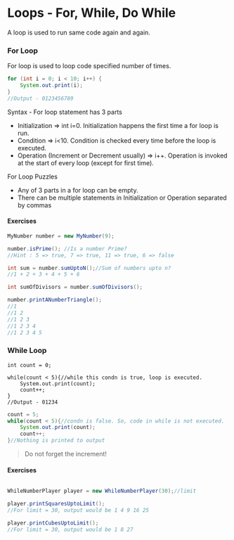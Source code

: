 # Loops - For, While, Do While

A loop is used to run same code again and again.

### For Loop

For loop is used to loop code specified number of times.

```java
for (int i = 0; i < 10; i++) {
    System.out.print(i);
}
//Output - 0123456789

```
Syntax - For loop statement has 3 parts
- Initialization => int i=0. Initialization happens the first time a for loop is run.
- Condition => i<10. Condition is checked every time before the loop is executed.
- Operation (Increment or Decrement usually) => i++. Operation is invoked at the start of every loop (except for first time).

For Loop Puzzles
- Any of 3 parts in a for loop can be empty.
- There can be multiple statements in Initialization or Operation separated by commas


#### Exercises

```java
MyNumber number = new MyNumber(9);

number.isPrime(); //Is a number Prime? 
//Hint : 5 => true, 7 => true, 11 => true, 6 => false

int sum = number.sumUptoN();//Sum of numbers upto n?
//1 + 2 + 3 + 4 + 5 + 6

int sumOfDivisors = number.sumOfDivisors();

number.printANumberTriangle();
//1
//1 2
//1 2 3
//1 2 3 4 
//1 2 3 4 5
```


### While Loop

```
int count = 0;

while(count < 5){//while this condn is true, loop is executed.
    System.out.print(count);
    count++;
}
//Output - 01234
```

```java
count = 5;
while(count < 5){//condn is false. So, code in while is not executed.
    System.out.print(count);
    count++;
}//Nothing is printed to output
```

> Do not forget the increment!

#### Exercises

```java

WhileNumberPlayer player = new WhileNumberPlayer(30);//limit

player.printSquaresUptoLimit();
//For limit = 30, output would be 1 4 9 16 25

player.printCubesUptoLimit();
//For limit = 30, output would be 1 8 27

```